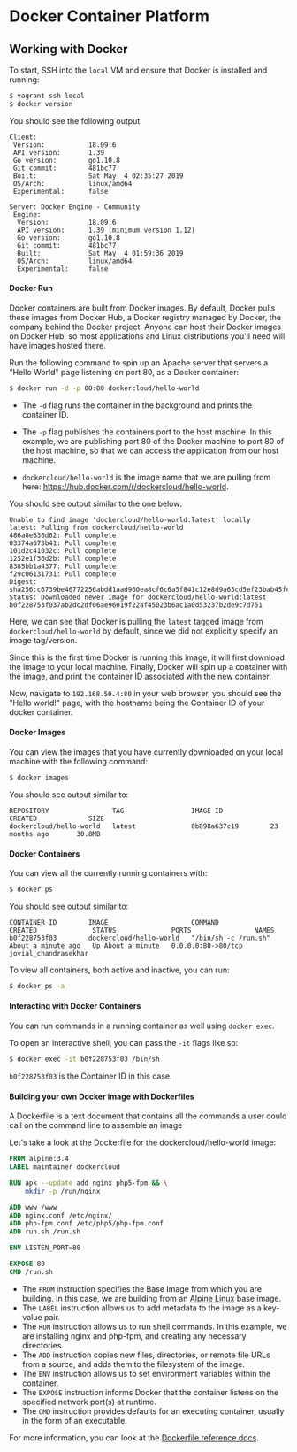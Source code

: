 # Docker Container Platform

## Working with Docker 
To start, SSH into the `local` VM and ensure that Docker is installed and running:
```bash
$ vagrant ssh local
$ docker version
```

You should see the following output
```
Client:
 Version:           18.09.6
 API version:       1.39
 Go version:        go1.10.8
 Git commit:        481bc77
 Built:             Sat May  4 02:35:27 2019
 OS/Arch:           linux/amd64
 Experimental:      false

Server: Docker Engine - Community
 Engine:
  Version:          18.09.6
  API version:      1.39 (minimum version 1.12)
  Go version:       go1.10.8
  Git commit:       481bc77
  Built:            Sat May  4 01:59:36 2019
  OS/Arch:          linux/amd64
  Experimental:     false
```


#### Docker Run
Docker containers are built from Docker images. 
By default, Docker pulls these images from Docker Hub, a Docker registry managed by Docker, 
the company behind the Docker project. 
Anyone can host their Docker images on Docker Hub, so most
applications and Linux distributions you'll need will have images hosted there. 


Run the following command to spin up an Apache server that servers a "Hello World" page listening on port 80, as a Docker
container:
```bash
$ docker run -d -p 80:80 dockercloud/hello-world
```
- The `-d` flag runs the container in the background and prints the container ID.  
- The `-p` flag publishes the containers port to the host machine. 
In this example, we are publishing port 80 of the Docker machine to port 80 of the host machine, 
so that we can access the application from our host machine.

- `dockercloud/hello-world` is the image name that we are pulling from here: https://hub.docker.com/r/dockercloud/hello-world.


You should see output similar to the one below:
```
Unable to find image 'dockercloud/hello-world:latest' locally
latest: Pulling from dockercloud/hello-world
486a8e636d62: Pull complete
03374a673b41: Pull complete
101d2c41032c: Pull complete
1252e1f36d2b: Pull complete
8385bb1a4377: Pull complete
f29c06131731: Pull complete
Digest: sha256:c6739be46772256abdd1aad960ea8cf6c6a5f841c12e8d9a65cd5ef23bab45fc
Status: Downloaded newer image for dockercloud/hello-world:latest
b0f228753f037ab2dc2df06ae96019f22af45023b6ac1a0d53237b2de9c7d751
```
Here, we can see that Docker is pulling the `latest` tagged image from `dockercloud/hello-world` by default, since we did not
explicitly specify an image tag/version.

Since this is the first time Docker is running this image, it will first download the image to your local machine.
Finally, Docker will spin up a container with the image, and print the container ID associated with the new container.

Now, navigate to `192.168.50.4:80` in your web browser, you should see the "Hello world!" page, with the hostname being the
Container ID of your docker container.


#### Docker Images

You can view the images that you have currently downloaded on your local machine with the following command:
```bash
$ docker images
```

You should see output similar to:
```
REPOSITORY                TAG                 IMAGE ID            CREATED             SIZE
dockercloud/hello-world   latest              0b898a637c19        23 months ago       30.8MB
```


#### Docker Containers
You can view all the currently running containers with:
```bash
$ docker ps
```

You should see output similar to:
```
CONTAINER ID        IMAGE                     COMMAND                CREATED              STATUS              PORTS                NAMES
b0f228753f03        dockercloud/hello-world   "/bin/sh -c /run.sh"   About a minute ago   Up About a minute   0.0.0.0:80->80/tcp   jovial_chandrasekhar
```

To view all containers, both active and inactive, you can run:
```bash
$ docker ps -a
```


#### Interacting with Docker Containers
You can run commands in a running container as well using `docker exec`.

To open an interactive shell, you can pass the `-it` flags like so:
```bash
$ docker exec -it b0f228753f03 /bin/sh
```

`b0f228753f03` is the Container ID in this case.


#### Building your own Docker image with Dockerfiles
A Dockerfile is a text document that contains all the commands a user could call on the command line to assemble an
image

Let's take a look at the Dockerfile for the dockercloud/hello-world image:

```Dockerfile
FROM alpine:3.4
LABEL maintainer dockercloud

RUN apk --update add nginx php5-fpm && \
    mkdir -p /run/nginx

ADD www /www
ADD nginx.conf /etc/nginx/
ADD php-fpm.conf /etc/php5/php-fpm.conf
ADD run.sh /run.sh

ENV LISTEN_PORT=80

EXPOSE 80
CMD /run.sh
```

- The `FROM` instruction specifies the Base Image from which you are building.
In this case, we are building from an [Alpine Linux](https://hub.docker.com/_/alpine) base image.
- The `LABEL` instruction allows us to add metadata to the image as a key-value pair.
- The `RUN` instruction allows us to run shell commands. In this example, we are installing nginx and php-fpm, and
  creating any necessary directories.
- The `ADD` instruction copies new files, directories, or remote file URLs from a source, and adds them to the
  filesystem of the image. 
- The `ENV` instruction allows us to set environment variables within the container.
- The `EXPOSE` instruction informs Docker that the container listens on the specified network port(s) at runtime.
- The `CMD` instruction provides defaults for an executing container, usually in the form of an executable.


For more information, you can look at the [Dockerfile reference
docs](https://docs.docker.com/engine/reference/builder/).



